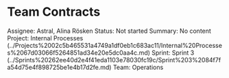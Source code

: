 # Team Contracts

Assignee: Astral, Alina Rösken
Status: Not started
Summary: No content
Project: Internal Processes (../Projects%2002c5b465531a4749a1df0eb1c683ac11/Internal%20Processes%2067d03066f5264851ad34e20e5dc0aa4c.md)
Sprint: Sprint 3 (../Sprints%20262ee40d2e4f41eda1103e78030fc19c/Sprint%203%2084f7fa54d75e4f898725be1e4b17d2fe.md)
Team: Operations